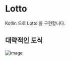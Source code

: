 # Lotto

Kotlin 으로 Lotto 를 구현합니다.

## 대략적인 도식

![image](https://user-images.githubusercontent.com/57784077/142915232-120fe3cf-afa9-43f7-9489-e5b0a81bb9af.png)